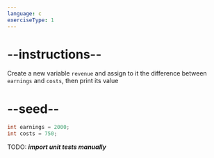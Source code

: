 ```yaml
---
language: c
exerciseType: 1
---
```


# --instructions--

Create a new variable `revenue` and assign to it the difference between `earnings` and `costs`, then print its value

# --seed--

```c
int earnings = 2000;
int costs = 750;
```

TODO: ___import unit tests manually___
